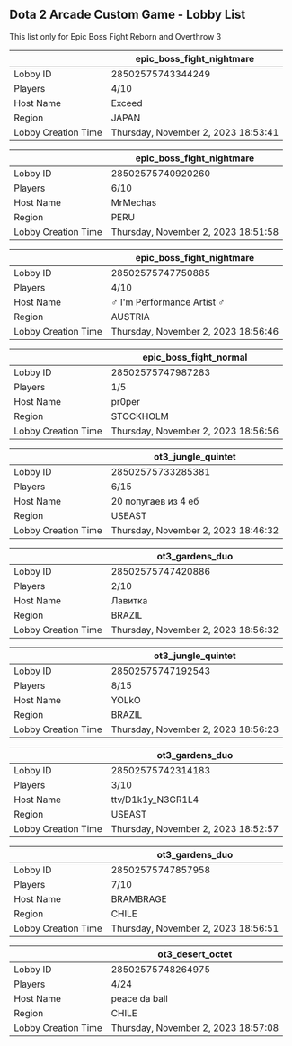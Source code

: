 ## Dota 2 Arcade Custom Game - Lobby List

This list only for Epic Boss Fight Reborn and Overthrow 3

|  | epic_boss_fight_nightmare |
| ------ | ------ |
| Lobby ID | 28502575743344249 |
| Players | 4/10 |
| Host Name | Exceed |
| Region | JAPAN |
| Lobby Creation Time | Thursday, November 2, 2023 18:53:41 |


|  | epic_boss_fight_nightmare |
| ------ | ------ |
| Lobby ID | 28502575740920260 |
| Players | 6/10 |
| Host Name | MrMechas |
| Region | PERU |
| Lobby Creation Time | Thursday, November 2, 2023 18:51:58 |


|  | epic_boss_fight_nightmare |
| ------ | ------ |
| Lobby ID | 28502575747750885 |
| Players | 4/10 |
| Host Name | ♂ I'm Performance Artist ♂ |
| Region | AUSTRIA |
| Lobby Creation Time | Thursday, November 2, 2023 18:56:46 |


|  | epic_boss_fight_normal |
| ------ | ------ |
| Lobby ID | 28502575747987283 |
| Players | 1/5 |
| Host Name | pr0per |
| Region | STOCKHOLM |
| Lobby Creation Time | Thursday, November 2, 2023 18:56:56 |


|  | ot3_jungle_quintet |
| ------ | ------ |
| Lobby ID | 28502575733285381 |
| Players | 6/15 |
| Host Name | 20 попугаев из 4 еб |
| Region | USEAST |
| Lobby Creation Time | Thursday, November 2, 2023 18:46:32 |


|  | ot3_gardens_duo |
| ------ | ------ |
| Lobby ID | 28502575747420886 |
| Players | 2/10 |
| Host Name | Лавитка |
| Region | BRAZIL |
| Lobby Creation Time | Thursday, November 2, 2023 18:56:32 |


|  | ot3_jungle_quintet |
| ------ | ------ |
| Lobby ID | 28502575747192543 |
| Players | 8/15 |
| Host Name | YOLkO |
| Region | BRAZIL |
| Lobby Creation Time | Thursday, November 2, 2023 18:56:23 |


|  | ot3_gardens_duo |
| ------ | ------ |
| Lobby ID | 28502575742314183 |
| Players | 3/10 |
| Host Name | ttv/D1k1y_N3GR1L4 |
| Region | USEAST |
| Lobby Creation Time | Thursday, November 2, 2023 18:52:57 |


|  | ot3_gardens_duo |
| ------ | ------ |
| Lobby ID | 28502575747857958 |
| Players | 7/10 |
| Host Name | BRAMBRAGE |
| Region | CHILE |
| Lobby Creation Time | Thursday, November 2, 2023 18:56:51 |


|  | ot3_desert_octet |
| ------ | ------ |
| Lobby ID | 28502575748264975 |
| Players | 4/24 |
| Host Name | peace da ball |
| Region | CHILE |
| Lobby Creation Time | Thursday, November 2, 2023 18:57:08 |


